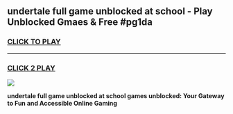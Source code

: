 
## undertale full game unblocked at school - Play Unblocked Gmaes & Free #pg1da
<h3>
<a href="https://premium.freeplayer.one?title=undertale_full_game_unblocked_at_school&ref=03M">CLICK TO PLAY</a></h3>
<hr>

<h3>
<a href="https://premium.freeplayer.one?title=undertale_full_game_unblocked_at_school&ref=03M">CLICK 2 PLAY</a>
  
</h3>

<a href="https://premium.freeplayer.one?title=undertale_full_game_unblocked_at_school&ref=03M"><img src="https://clearcache.store/games.png"></a>


**undertale full game unblocked at school games unblocked: Your Gateway to Fun and Accessible Online Gaming**
